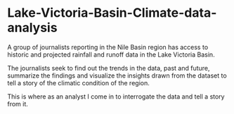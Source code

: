 # Lake-Victoria-Basin-Climate-data-analysis
A group of journalists reporting in the Nile Basin region has access to historic and projected rainfall and runoff data in the Lake Victoria Basin.  

The journalists seek to find out the trends in the data, past and future, summarize the findings and visualize the insights drawn from the dataset to tell a story of the climatic condition of the region.

This is where as an analyst I come in to interrogate the data and tell a story from it.  
